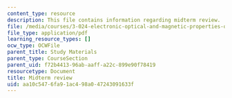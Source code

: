```yaml
---
content_type: resource
description: This file contains information regarding midterm review.
file: /media/courses/3-024-electronic-optical-and-magnetic-properties-of-materials-spring-2013/aa10c5476fa91ac498a047243091633f_MIT3_024S13_study4.pdf
file_type: application/pdf
learning_resource_types: []
ocw_type: OCWFile
parent_title: Study Materials
parent_type: CourseSection
parent_uid: f72b4413-96ab-aaff-a22c-899e90f78419
resourcetype: Document
title: Midterm review
uid: aa10c547-6fa9-1ac4-98a0-47243091633f
---
```

